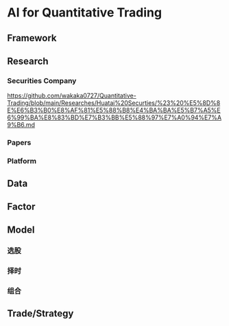 # AI for Quantitative Trading

## Framework

## Research
### Securities Company
https://github.com/wakaka0727/Quantitative-Trading/blob/main/Researches/Huatai%20Securties/%23%20%E5%8D%8E%E6%B3%B0%E8%AF%81%E5%88%B8%E4%BA%BA%E5%B7%A5%E6%99%BA%E8%83%BD%E7%B3%BB%E5%88%97%E7%A0%94%E7%A9%B6.md

### Papers

### Platform

## Data

## Factor

## Model
### 选股
### 择时
### 组合

## Trade/Strategy




